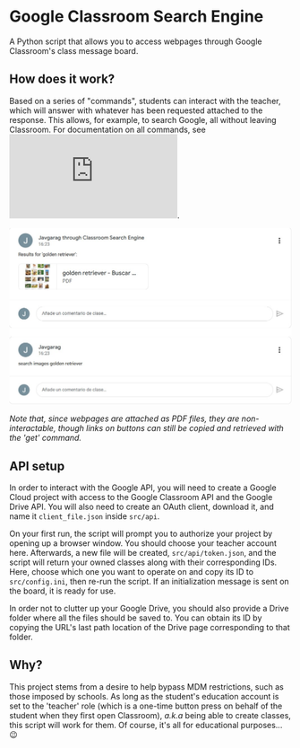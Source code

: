 # Google Classroom Search Engine
A Python script that allows you to access webpages through Google Classroom's class message board.

## How does it work?
Based on a series of "commands", students can interact with the teacher, which will answer with whatever has been requested attached to the response. This allows, for example, to search Google, all without leaving Classroom. For documentation on all commands, see ![src/messages/help.txt](https://github.com/Javgarag/gclassroom-search-engine/blob/main/src/messages/help.txt).

![](https://raw.githubusercontent.com/Javgarag/gclassroom-search-engine/refs/heads/main/images/search.jpg)

*Note that, since webpages are attached as PDF files, they are non-interactable, though links on buttons can still be copied and retrieved with the 'get' command.*

## API setup
In order to interact with the Google API, you will need to create a Google Cloud project with access to the Google Classroom API and the Google Drive API. You will also need to create an OAuth client, download it, and name it `client_file.json` inside `src/api`. 

On your first run, the script will prompt you to authorize your project by opening up a browser window. You should choose your teacher account here. Afterwards, a new file will be created, `src/api/token.json`, and the script will return your owned classes along with their corresponding IDs. Here, choose which one you want to operate on and copy its ID to `src/config.ini`, then re-run the script. If an initialization message is sent on the board, it is ready for use.

In order not to clutter up your Google Drive, you should also provide a Drive folder where all the files should be saved to. You can obtain its ID by copying the URL's last path location of the Drive page corresponding to that folder.

## Why?
This project stems from a desire to help bypass MDM restrictions, such as those imposed by schools. As long as the student's education account is set to the 'teacher' role (which is a one-time button press on behalf of the student when they first open Classroom), *a.k.a* being able to create classes, this script will work for them. Of course, it's all for educational purposes... 😉

